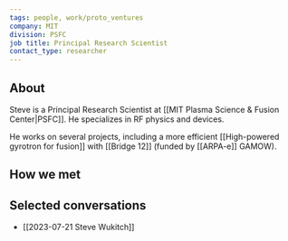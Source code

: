 ```yaml
---
tags: people, work/proto_ventures
company: MIT
division: PSFC
job title: Principal Research Scientist
contact_type: researcher
---
```

## About
Steve is a Principal Research Scientist at [[MIT Plasma Science & Fusion Center|PSFC]]. He specializes in RF physics and devices.

He works on several projects, including a more efficient [[High-powered gyrotron for fusion]] with [[Bridge 12]] (funded by [[ARPA-e]] GAMOW).

## How we met

## Selected conversations
- [[2023-07-21 Steve Wukitch]]
